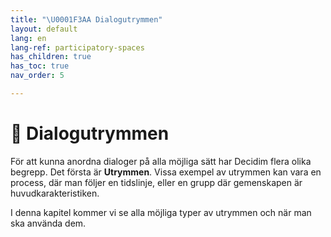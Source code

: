 ```yaml
---
title: "\U0001F3AA Dialogutrymmen"
layout: default
lang: en
lang-ref: participatory-spaces
has_children: true
has_toc: true
nav_order: 5

---
```

# 🎪 Dialogutrymmen

För att kunna anordna dialoger på alla möjliga sätt har Decidim flera olika begrepp. Det första är **Utrymmen**. Vissa exempel av utrymmen kan vara en process, där man följer en tidslinje, eller en grupp där gemenskapen är huvudkarakteristiken.

I denna kapitel kommer vi se alla möjliga typer av utrymmen och när man ska använda dem.
